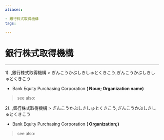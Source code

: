 ```yaml
---
aliases:
    
- 銀行株式取得機構
tags:
    
---
```


# 銀行株式取得機構
---
1).
,銀行株式取得機構 > ぎんこうかぶしきしゅとくきこう,ぎんこうかぶしきしゅとくきこう

- Bank Equity Purchasing Corporation
**( Noun; Organization name)**
> see also: 
            
2).
,銀行株式取得機構 > ぎんこうかぶしきしゅとくきこう,ぎんこうかぶしきしゅとくきこう

- Bank Equity Purchasing Corporation
**( Organization;)**
> see also: 
            